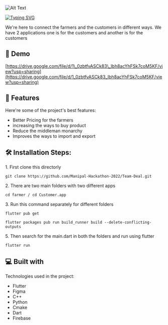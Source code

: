 ![Alt Text](https://cdn.dribbble.com/users/1055986/screenshots/3551395/media/f99bd7b3aceae24c13c1d22987f03923.gif)

[![Typing SVG](https://readme-typing-svg.demolab.com?font=Permanent+Marker&size=30&pause=1000&color=F749CD&width=435&lines=This+is+Team+DEAL+;%23HELPFARMERS)](https://git.io/typing-svg)

<p id="description">We're here to connect the farmers and the customers in different ways. We have 2 applications one is for the customers and another is for the customers</p>

<h2>🚀 Demo</h2>

[https://drive.google.com/file/d/1\_0zbtfvASCk83\_Ibh8acYhFSk7coM5KF/view?usp=sharing](https://drive.google.com/file/d/1_0zbtfvASCk83_Ibh8acYhFSk7coM5KF/view?usp=sharing)


  
  
<h2>🧐 Features</h2>

Here're some of the project's best features:

*   Better Pricing for the farmers
*   increasing the ways to buy product
*   Reduce the middleman monarchy
*   Improves the ways to import and export

<h2>🛠️ Installation Steps:</h2>

<p>1. First clone this directorly</p>

```
git clone https://github.com/Manipal-Hackathon-2022/Team-Deal.git
```

<p>2. There are two main folders with two different apps</p>

```
cd farmer / cd Customer.app
```

<p>3. Run this command separately for different folders</p>

```
flutter pub get
```

```
flutter packages pub run build_runner build --delete-conflicting-outputs
```

<p>5. Then search for the main.dart in both the folders and run using flutter</p>

```
flutter run
```

  
  
<h2>💻 Built with</h2>

Technologies used in the project:

*   Flutter
*   Figma
*   C++
*   Python
*   Cmake
*   Dart
*   Firebase
